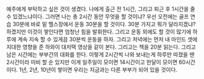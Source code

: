 예주에게 부탁하고 싶은 것이 생겼다. 나에게 출근 전 1시간, 그리고 퇴근 후 1시간을 줄 수 있겠느냐이다. 그러면 나는 총 2시간 동안 무엇을 할 것이냐? 우선 오전에는 골프 연습 30분에 바로 밑 헬스장에서 운동 30분을 할 것이다. 30분 가지고 뭐가 달라지겠냐? 하겠지만 이것이 쌓인다면 엄청난 힘을 발휘한다. 그리고 운동 외에도 할 것이 많기에 하루에 계속 지속 할 수 있게끔 30분씩 운동을 하자. 그리고 저녁에는 먼저 내 마인드 셋에 지대한 영향을 준 하와이 대저택 영상을 같이 본다. 그리고는 책을 20분 읽는다. 그리고 남은 시간에는 부부간의 대화를 한다. 이렇게 2시간씩 나와 보내는게 하루만 따졌을 땐 2시간이라 미비 할 순 있지만 이게 일주일이 모이면 14시간이고 한달이 모이면 60시간이다. 1년, 2년, 10년이 쌓이면 우리는 지금과는 다른 부부가 되어 있을 것이다.